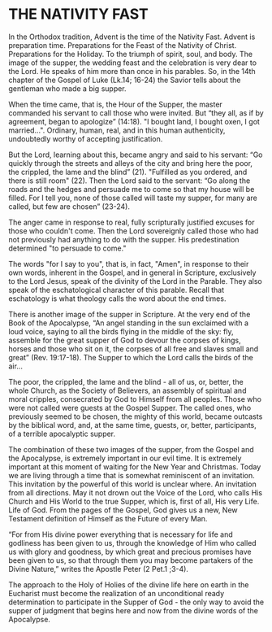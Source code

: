# THE NATIVITY FAST

In the Orthodox tradition, Advent is the time of the Nativity Fast. Advent is preparation time. Preparations for the Feast of the Nativity of Christ. Preparations for the Holiday. To the triumph of spirit, soul, and body. The image of the supper, the wedding feast and the celebration is very dear to the Lord. He speaks of him more than once in his parables. So, in the 14th chapter of the Gospel of Luke (Lk.14; 16-24) the Savior tells about the gentleman who made a big supper.

When the time came, that is, the Hour of the Supper, the master commanded his servant to call those who were invited. But “they all, as if by agreement, began to apologize” (14:18). "I bought land, I bought oxen, I got married...". Ordinary, human, real, and in this human authenticity, undoubtedly worthy of accepting justification.

But the Lord, learning about this, became angry and said to his servant: “Go quickly through the streets and alleys of the city and bring here the poor, the crippled, the lame and the blind” (21). "Fulfilled as you ordered, and there is still room" (22). Then the Lord said to the servant: “Go along the roads and the hedges and persuade me to come so that my house will be filled. For I tell you, none of those called will taste my supper, for many are called, but few are chosen” (23-24).

The anger came in response to real, fully scripturally justified excuses for those who couldn't come. Then the Lord sovereignly called those who had not previously had anything to do with the supper. His predestination determined "to persuade to come."

The words "for I say to you", that is, in fact, "Amen", in response to their own words, inherent in the Gospel, and in general in Scripture, exclusively to the Lord Jesus, speak of the divinity of the Lord in the Parable. They also speak of the eschatological character of this parable. Recall that eschatology is what theology calls the word about the end times.

There is another image of the supper in Scripture. At the very end of the Book of the Apocalypse, “An angel standing in the sun exclaimed with a loud voice, saying to all the birds flying in the middle of the sky: fly, assemble for the great supper of God to devour the corpses of kings, horses and those who sit on it, the corpses of all free and slaves small and great” (Rev. 19:17-18). The Supper to which the Lord calls the birds of the air...

The poor, the crippled, the lame and the blind - all of us, or, better, the whole Church, as the Society of Believers, an assembly of spiritual and moral cripples, consecrated by God to Himself from all peoples. Those who were not called were guests at the Gospel Supper. The called ones, who previously seemed to be chosen, the mighty of this world, became outcasts by the biblical word, and, at the same time, guests, or, better, participants, of a terrible apocalyptic supper.

The combination of these two images of the supper, from the Gospel and the Apocalypse, is extremely important in our evil time. It is extremely important at this moment of waiting for the New Year and Christmas. Today we are living through a time that is somewhat reminiscent of an invitation. This invitation by the powerful of this world is unclear where. An invitation from all directions. May it not drown out the Voice of the Lord, who calls His Church and His World to the true Supper, which is, first of all, His very Life. Life of God. From the pages of the Gospel, God gives us a new, New Testament definition of Himself as the Future of every Man.

“For from His divine power everything that is necessary for life and godliness has been given to us, through the knowledge of Him who called us with glory and goodness, by which great and precious promises have been given to us, so that through them you may become partakers of the Divine Nature,” writes the Apostle Peter (2 Pet.1 ;3-4).

The approach to the Holy of Holies of the divine life here on earth in the Eucharist must become the realization of an unconditional ready determination to participate in the Supper of God - the only way to avoid the supper of judgment that begins here and now from the divine words of the Apocalypse.
